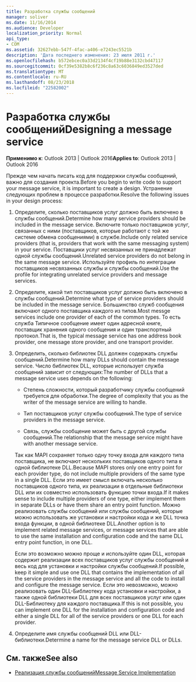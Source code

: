 ```yaml
---
title: Разработка службы сообщений
manager: soliver
ms.date: 11/16/2014
ms.audience: Developer
localization_priority: Normal
api_type:
- COM
ms.assetid: 32627ebb-547f-4fac-a406-e7243ec5521b
description: 'Дата последнего изменения: 23 июля 2011 г.'
ms.openlocfilehash: b572ebcec0a33d2134f4cf19b88e3132cbd47117
ms.sourcegitcommit: 0cf39e5382b8c6f236c8a63c6036849ed3527ded
ms.translationtype: MT
ms.contentlocale: ru-RU
ms.lasthandoff: 08/23/2018
ms.locfileid: "22582002"
---
```

# <a name="designing-a-message-service"></a><span data-ttu-id="1c50a-103">Разработка службы сообщений</span><span class="sxs-lookup"><span data-stu-id="1c50a-103">Designing a message service</span></span>

<span data-ttu-id="1c50a-104">**Применимо к**: Outlook 2013 | Outlook 2016</span><span class="sxs-lookup"><span data-stu-id="1c50a-104">**Applies to**: Outlook 2013 | Outlook 2016</span></span> 
  
<span data-ttu-id="1c50a-105">Прежде чем начать писать код для поддержки службы сообщений, важно для создания проекта.</span><span class="sxs-lookup"><span data-stu-id="1c50a-105">Before you begin to write code to support your message service, it is important to create a design.</span></span> <span data-ttu-id="1c50a-106">Устранение следующих проблем в процессе разработки.</span><span class="sxs-lookup"><span data-stu-id="1c50a-106">Resolve the following issues in your design process:</span></span>
  
1. <span data-ttu-id="1c50a-107">Определите, сколько поставщиков услуг должно быть включено в службы сообщений.</span><span class="sxs-lookup"><span data-stu-id="1c50a-107">Determine how many service providers should be included in the message service.</span></span> <span data-ttu-id="1c50a-108">Включите только поставщиков услуг, связанных с ними (поставщиков, которые работают с той же системе обмена сообщениями) в службе.</span><span class="sxs-lookup"><span data-stu-id="1c50a-108">Include only related service providers (that is, providers that work with the same messaging system) in your service.</span></span> <span data-ttu-id="1c50a-109">Поставщики услуг несвязанных не принадлежат одной службы сообщений.</span><span class="sxs-lookup"><span data-stu-id="1c50a-109">Unrelated service providers do not belong in the same message service.</span></span> <span data-ttu-id="1c50a-110">Используйте профиль по интеграции поставщиков несвязанных службы и службы сообщений.</span><span class="sxs-lookup"><span data-stu-id="1c50a-110">Use the profile for integrating unrelated service providers and message services.</span></span>
    
2. <span data-ttu-id="1c50a-111">Определите, какой тип поставщиков услуг должно быть включено в службы сообщений.</span><span class="sxs-lookup"><span data-stu-id="1c50a-111">Determine what type of service providers should be included in the message service.</span></span> <span data-ttu-id="1c50a-112">Большинство служб сообщения включают одного поставщика каждого из типов.</span><span class="sxs-lookup"><span data-stu-id="1c50a-112">Most messge services include one provider of each of the common types.</span></span> <span data-ttu-id="1c50a-113">То есть служба Типичное сообщение имеет один адресной книге, поставщик хранения одного сообщения и один транспортный протокол.</span><span class="sxs-lookup"><span data-stu-id="1c50a-113">That is, the typical message service has one address book provider, one message store provider, and one transport provider.</span></span>
    
3. <span data-ttu-id="1c50a-114">Определить, сколько библиотек DLL должен содержать службы сообщений.</span><span class="sxs-lookup"><span data-stu-id="1c50a-114">Determine how many DLLs should contain the message service.</span></span> <span data-ttu-id="1c50a-115">Число библиотек DLL, которые использует служба сообщений зависит от следующих:</span><span class="sxs-lookup"><span data-stu-id="1c50a-115">The number of DLLs that a message service uses depends on the following:</span></span>
    
   - <span data-ttu-id="1c50a-116">Степень сложности, который разработчику службы сообщений требуется для обработки.</span><span class="sxs-lookup"><span data-stu-id="1c50a-116">The degree of complexity that you as the writer of the message service are willing to handle.</span></span>
    
   - <span data-ttu-id="1c50a-117">Тип поставщиков услуг службы сообщений.</span><span class="sxs-lookup"><span data-stu-id="1c50a-117">The type of service providers in the message service.</span></span>
    
   - <span data-ttu-id="1c50a-118">Связь, службы сообщение может быть с другой службы сообщений.</span><span class="sxs-lookup"><span data-stu-id="1c50a-118">The relationship that the message service might have with another message service.</span></span>
    
   <span data-ttu-id="1c50a-119">Так как MAPI сохраняет только одну точку входа для каждого типа поставщика, не включают нескольких поставщиков одного типа в одной библиотеке DLL.</span><span class="sxs-lookup"><span data-stu-id="1c50a-119">Because MAPI stores only one entry point for each provider type, do not include multiple providers of the same type in a single DLL.</span></span> <span data-ttu-id="1c50a-120">Если это имеет смысл включать несколько поставщиков одного типа, их реализации в отдельные библиотеки DLL или их совместно использовать функцию точки входа.</span><span class="sxs-lookup"><span data-stu-id="1c50a-120">If it makes sense to include multiple providers of one type, either implement them in separate DLLs or have them share an entry point function.</span></span> <span data-ttu-id="1c50a-121">Можно реализовать службы сообщений или службы сообщений, которые можно использовать же установки и настройки кода и же DLL точка входа функции, в одной библиотеке DLL.</span><span class="sxs-lookup"><span data-stu-id="1c50a-121">Another option is to implement related message services, or message services that are able to use the same installation and configuration code and the same DLL entry point function, in one DLL.</span></span>
    
   <span data-ttu-id="1c50a-122">Если это возможно можно проще и используйте один DLL, которая содержит реализации всех поставщиков услуг службы сообщений и весь код для установки и настройки службы сообщений.</span><span class="sxs-lookup"><span data-stu-id="1c50a-122">If possible, keep it simple and use one DLL that contains the implementation of all the service providers in the message service and all the code to install and configure the message service.</span></span> <span data-ttu-id="1c50a-123">Если это невозможно, можно реализовать один DLL-Библиотеку кода установки и настройки, а также одной библиотеки DLL для всех поставщиков услуг или один DLL-Библиотеку для каждого поставщика.</span><span class="sxs-lookup"><span data-stu-id="1c50a-123">If this is not possible, you can implement one DLL for the installation and configuration code and either a single DLL for all of the service providers or one DLL for each provider.</span></span>
    
4. <span data-ttu-id="1c50a-124">Определите имя службы сообщений DLL или DLL-библиотеки.</span><span class="sxs-lookup"><span data-stu-id="1c50a-124">Determine a name for the message service DLL or DLLs.</span></span> 
    
## <a name="see-also"></a><span data-ttu-id="1c50a-125">См. также</span><span class="sxs-lookup"><span data-stu-id="1c50a-125">See also</span></span>

- [<span data-ttu-id="1c50a-126">Реализация службы сообщений</span><span class="sxs-lookup"><span data-stu-id="1c50a-126">Message Service Implementation</span></span>](message-service-implementation.md)

